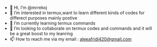 - 👋 Hi, I’m @mrrekoj
- 👀 I’m interested in termux,want to learn different kinds of codes for differect purposes mainly postive
- 🌱 I’m currently learning termux commands 
- 💞️ I’m looking to collaborate on termux codes and commands and it will be a great boost to my leanring 
- 📫 How to reach me via my email : aleeafridi420@gmail.com

<!---
mrrekoj/mrrekoj is a ✨ special ✨ repository because its `README.md` (this file) appears on your GitHub profile.
You can click the Preview link to take a look at your changes.
--->
